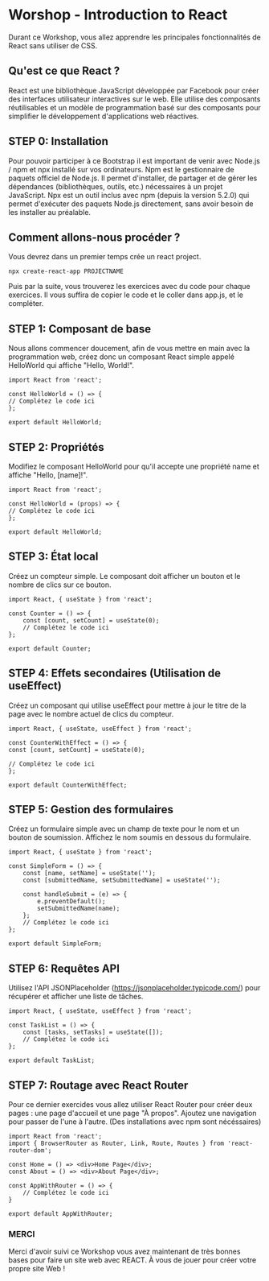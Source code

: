 # **Worshop - Introduction to React**

Durant ce Workshop, vous allez apprendre les principales fonctionnalités de React sans utiliser de CSS.

## **Qu'est ce que React ?**

React est une bibliothèque JavaScript développée par Facebook pour créer des interfaces utilisateur interactives sur le web. Elle utilise des composants réutilisables et un modèle de programmation basé sur des composants pour simplifier le développement d'applications web réactives.


## **STEP 0: Installation**

Pour pouvoir participer à ce Bootstrap il est important de venir avec Node.js / npm et npx installé sur vos ordinateurs.
Npm est le gestionnaire de paquets officiel de Node.js. Il permet d'installer, de partager et de gérer les dépendances (bibliothèques, outils, etc.) nécessaires à un projet JavaScript. Npx est un outil inclus avec npm (depuis la version 5.2.0) qui permet d'exécuter des paquets Node.js directement, sans avoir besoin de les installer au préalable.

## **Comment allons-nous procéder ?**

Vous devrez dans un premier temps crée un react project.

    npx create-react-app PROJECTNAME

Puis par la suite, vous trouverez les exercices avec du code pour chaque exercices. Il vous suffira de copier le code et le coller dans app.js, et le compléter.

## **STEP 1: Composant de base**

Nous allons commencer doucement, afin de vous mettre en main avec la programmation web, créez donc un composant React simple appelé HelloWorld qui affiche "Hello, World!".

    import React from 'react';

    const HelloWorld = () => {
    // Complétez le code ici
    };

    export default HelloWorld;

## **STEP 2: Propriétés**

Modifiez le composant HelloWorld pour qu'il accepte une propriété name et affiche "Hello, [name]!".

    import React from 'react';

    const HelloWorld = (props) => {
    // Complétez le code ici
    };

    export default HelloWorld;

## **STEP 3: État local**

Créez un compteur simple. Le composant doit afficher un bouton et le nombre de clics sur ce bouton.

    import React, { useState } from 'react';

    const Counter = () => {
        const [count, setCount] = useState(0);
        // Complétez le code ici
    };

    export default Counter;

## **STEP 4: Effets secondaires (Utilisation de useEffect)**

Créez un composant qui utilise useEffect pour mettre à jour le titre de la page avec le nombre actuel de clics du compteur.

    import React, { useState, useEffect } from 'react';

    const CounterWithEffect = () => {
    const [count, setCount] = useState(0);

    // Complétez le code ici
    };

    export default CounterWithEffect;

## **STEP 5: Gestion des formulaires**

Créez un formulaire simple avec un champ de texte pour le nom et un bouton de soumission. Affichez le nom soumis en dessous du formulaire.

    import React, { useState } from 'react';

    const SimpleForm = () => {
        const [name, setName] = useState('');
        const [submittedName, setSubmittedName] = useState('');

        const handleSubmit = (e) => {
            e.preventDefault();
            setSubmittedName(name);
        };
        // Complétez le code ici
    };

    export default SimpleForm;

## **STEP 6: Requêtes API**

Utilisez l'API JSONPlaceholder (https://jsonplaceholder.typicode.com/) pour récupérer et afficher une liste de tâches.

    import React, { useState, useEffect } from 'react';

    const TaskList = () => {
        const [tasks, setTasks] = useState([]);
        // Complétez le code ici
    };

    export default TaskList;

## **STEP 7: Routage avec React Router**

Pour ce dernier exercides vous allez utiliser React Router pour créer deux pages : une page d'accueil et une page "À propos". Ajoutez une navigation pour passer de l'une à l'autre. (Des installations avec npm sont nécéssaires)

    import React from 'react';
    import { BrowserRouter as Router, Link, Route, Routes } from 'react-router-dom';

    const Home = () => <div>Home Page</div>;
    const About = () => <div>About Page</div>;

    const AppWithRouter = () => {
        // Complétez le code ici
    }

    export default AppWithRouter;

### **MERCI**
Merci d'avoir suivi ce Workshop vous avez maintenant de très bonnes bases pour faire un site web avec REACT. À vous de jouer pour créer votre propre site Web !
